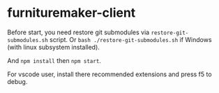 # furnituremaker-client

Before start, you need restore git submodules via `restore-git-submodules.sh` script. Or `bash ./restore-git-submodules.sh` if Windows (with linux subsystem installed).

And `npm install` then `npm start`.

For vscode user, install there recommended extensions and press f5 to debug.
